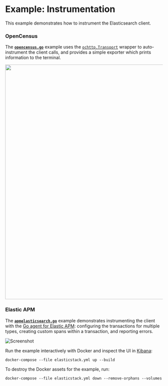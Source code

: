 # Example: Instrumentation

This example demonstrates how to instrument the Elasticsearch client.

### OpenCensus

The [**`opencensus.go`**](./opencensus.go) example uses the [`ochttp.Transport`](https://pkg.go.dev/go.opencensus.io/plugin/ochttp#example-Transport) wrapper to auto-instrument the client calls, and provides a simple exporter which prints information to the terminal.

<a href="https://asciinema.org/a/KhyP3GuuHPJAZQAmrgmdwS7uf" target="_blank"><img src="https://asciinema.org/a/KhyP3GuuHPJAZQAmrgmdwS7uf.svg" width="750" /></a>

### Elastic APM

The [**`apmelasticsearch.go`**](./apmelasticsearch.go) example demonstrates instrumenting the client with the [Go agent for Elastic APM](https://github.com/elastic/apm-agent-go): configuring the transactions for multiple types, creating custom spans within a transaction, and reporting errors.

![Screenshot](screenshot.png)

Run the example interactively with Docker and inspect the UI in <a href="http://localhost:5601/app/apm#/go-elasticsearch-demo-instrumentation/transactions?_g=(time:(from:now-15m,to:now))">Kibana</a>:

    docker-compose --file elasticstack.yml up --build

To destroy the Docker assets for the example, run:

    docker-compose --file elasticstack.yml down --remove-orphans --volumes
